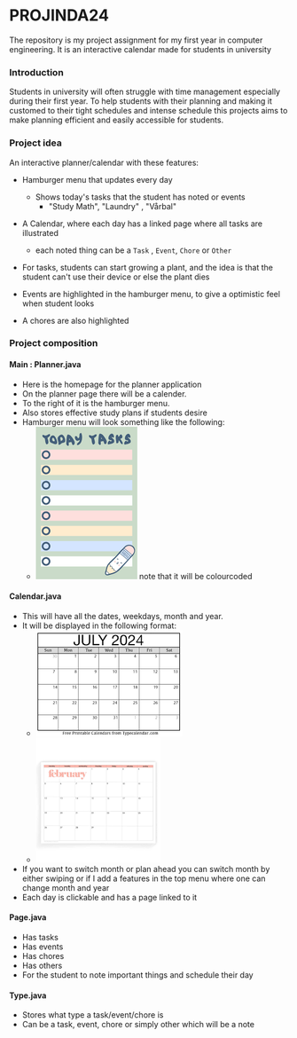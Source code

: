 # PROJINDA24
The repository is my project assignment for my first year in computer engineering. It is an interactive calendar made for students in university

### Introduction
Students in university will often struggle with time management especially during their first year.
To help students with their planning and making it customed to their tight schedules and intense schedule
this projects aims to make planning efficient and easily accessible for students.


### Project idea
An interactive planner/calendar with these features:
* Hamburger menu that updates every day
  * Shows today's tasks that the student has noted or events
    * "Study Math", "Laundry" , "Vårbal"
* A Calendar, where each day has a linked page where all tasks are illustrated
  * each noted thing can be a `Task` , `Event`, `Chore` or `Other`

* For tasks, students can start growing a plant, and the idea is that the student can't use their device or else the plant dies
* Events are highlighted in the hamburger menu, to give a optimistic feel when student looks
* A chores are also highlighted


### Project composition
#### Main : Planner.java
* Here is the homepage for the planner application
* On the planner page there will be a calender.
* To the right of it is the hamburger menu.
* Also stores effective study plans if students desire
* Hamburger menu will look something like the following: 
  * ![img_2.png](img_2.png)
  note that it will be colourcoded

#### Calendar.java
* This will have all the dates, weekdays, month and year.
* It will be displayed in the following format:
  * ![img.png](img.png)
  * ![img_1.png](img_1.png)
* If you want to switch month or plan ahead you can switch month by either swiping
or if I add a features in the top menu where one can change month and year
* Each day is clickable and has a page linked to it

#### Page.java
* Has tasks
* Has events
* Has chores
* Has others
* For the student to note important things and schedule their day


#### Type.java
* Stores what type a task/event/chore is
* Can be a task, event, chore or simply other which will be a note


